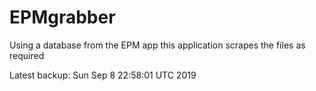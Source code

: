 # EPMgrabber
Using a database from the EPM app this application scrapes the files as required


Latest backup: Sun Sep 8 22:58:01 UTC 2019
